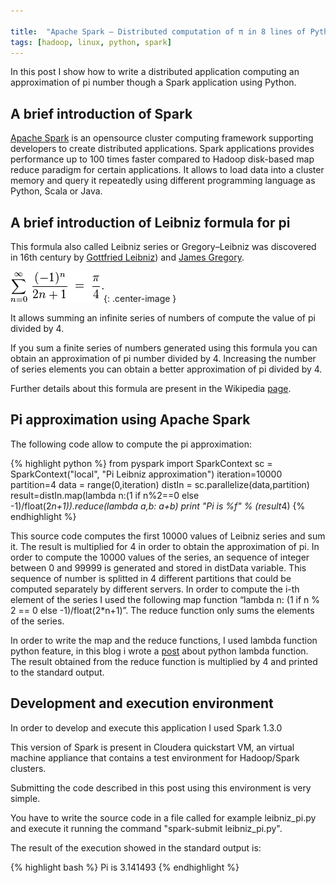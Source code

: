 ```yaml
---

title:  "Apache Spark – Distributed computation of π in 8 lines of Python code"
tags: [hadoop, linux, python, spark]
---
```


In this post I show how to write a distributed application computing an approximation of pi number though a Spark application using Python.

## A brief introduction of Spark

[Apache Spark](http://spark.apache.org/) is an opensource cluster computing framework supporting developers to create distributed applications.
Spark applications provides performance up to 100 times faster compared to Hadoop disk-based map reduce paradigm for certain applications. It allows to load data into a cluster memory and query it repeatedly using different programming language as Python, Scala or Java.

## A brief introduction of Leibniz formula for pi

This formula also called Leibniz series or Gregory–Leibniz was discovered in 16th century by [Gottfried Leibniz](https://en.wikipedia.org/wiki/Gottfried_Wilhelm_Leibniz)) and [James Gregory](https://en.wikipedia.org/wiki/James_Gregory_(mathematician)).

![Gregory-Leibniz-formula](/assets/2016-02-16-apache_spark_distributed_computation_of_pi_in_8_lines_of_python_code_img1.png){: .center-image }

It allows summing an infinite series of numbers of compute the value of pi divided by 4.

If you sum a finite series of numbers generated using this formula you can obtain an approximation of pi number divided by 4. Increasing the number of series elements you can obtain a better approximation of pi divided by 4.

Further details about this formula are present in the Wikipedia [page](https://en.wikipedia.org/wiki/Leibniz_formula_for_%CF%80).

## Pi approximation using Apache Spark

The following code allow to compute the pi approximation:

{% highlight python %}
from pyspark import SparkContext
sc = SparkContext("local", "Pi Leibniz approximation")
iteration=10000
partition=4
data = range(0,iteration)
distIn = sc.parallelize(data,partition)
result=distIn.map(lambda n:(1 if n%2==0 else -1)/float(2*n+1)).reduce(lambda a,b: a+b)
print "Pi is %f" % (result*4)
{% endhighlight %}

This source code computes the first 10000 values of Leibniz series and sum it. The result is multiplied for 4 in order to obtain the approximation of pi.
In order to compute the 10000 values of the series, an sequence of integer between 0 and 99999 is generated and stored in distData variable. This sequence of number is splitted in 4 different partitions that could be computed separately by different servers.
In order to compute the i-th element of the series I used the following map function “lambda n: (1 if n % 2 == 0 else -1)/float(2*n+1)”.
The reduce function only sums the elements of the series.

In order to write the map and the reduce functions, I used lambda function python feature, in this blog i wrote a [post](/2015/04/03/python-lambda-functions.html) about python lambda function.
The result obtained from the reduce function is multiplied by 4 and printed to the standard output.

## Development and execution environment

In order to develop and execute this application I used Spark 1.3.0

This version of Spark is present in Cloudera quickstart VM, an virtual machine appliance that contains a test environment for Hadoop/Spark clusters.

Submitting the code described in this post using this environment is very simple.

You have to write the source code in a file called for example leibniz_pi.py and execute it running the command "spark-submit leibniz_pi.py".

The result of the execution showed in the standard output is:

{% highlight bash %}
Pi is 3.141493
{% endhighlight %}

